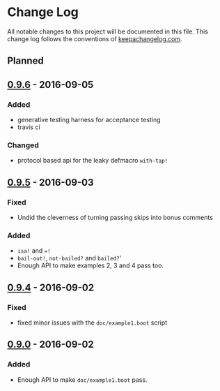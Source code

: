 # Change Log
All notable changes to this project will be documented in this file. This change log follows the conventions of [keepachangelog.com](http://keepachangelog.com/).

## Planned

## [0.9.6] - 2016-09-05
### Added
- generative testing harness for acceptance testing
- travis ci
### Changed
- protocol based api for the leaky defmacro `with-tap!`

## [0.9.5] - 2016-09-03
### Fixed
- Undid the cleverness of turning passing skips into bonus comments
### Added
- `isa!` and `=!`
- `bail-out!`, `not-bailed?` and `bailed?`'
- Enough API to make examples 2, 3 and 4 pass too.

## [0.9.4] - 2016-09-02
### Fixed
- fixed minor issues with the `doc/example1.boot` script

## [0.9.0] - 2016-09-02
### Added
- Enough API to make `doc/example1.boot` pass.

[Unreleased]: https://github.com/pieterbreed/tappit/compare/tappit-0.9.6...HEAD
[0.9.6]: https://github.com/pieterbreed/tappit/compare/tappit-0.9.5...tappit-0.9.6
[0.9.5]: https://github.com/pieterbreed/tappit/compare/tappit-0.9.0...tappit-0.9.5
[0.9.4]: https://github.com/pieterbreed/tappit/compare/tappit-0.9.0...tappit-0.9.4
[0.9.0]: https://github.com/pieterbreed/tappit/compare/540aeff...tappit-0.9.0
 
